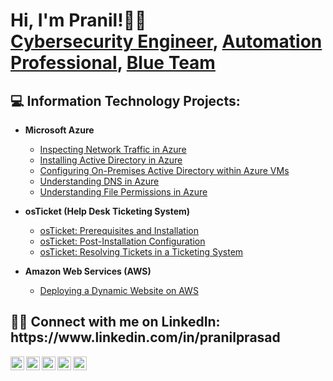 <h1>Hi, I'm Pranil!👋🏽 <br/><a href="https://github.com/pranilprasad">Cybersecurity Engineer</a>, <a href="https://www.linkedin.com/in/pranilprasad">Automation Professional</a>, <a href="https://www.linkedin.com/in/pranilprasad">Blue Team</a></h1>

<h2>💻 Information Technology Projects:</h2>

- <b>Microsoft Azure</b>
  - [Inspecting Network Traffic in Azure](https://github.com/Pranilprasad/azure-network-protocols)
  - [Installing Active Directory in Azure](https://github.com/Pranilprasad/install-ad)
  - [Configuring On-Premises Active Directory within Azure VMs](https://github.com/Pranilprasad/configure-ad)
  - [Understanding DNS in Azure](https://github.com/Pranilprasad/intuition-dns)
  - [Understanding File Permissions in Azure](https://github.com/Pranilprasad/file-permissions)
    
- <b>osTicket (Help Desk Ticketing System)</b>
  - [osTicket: Prerequisites and Installation](https://github.com/Pranilprasad/osticket-prereqs)
  - [osTicket: Post-Installation Configuration](https://github.com/Pranilprasad/post-install-config)
  - [osTicket: Resolving Tickets in a Ticketing System](https://github.com/Pranilprasad/ticket-lifecycle)
 
- <b>Amazon Web Services (AWS)</b>
  - [Deploying a Dynamic Website on AWS](https://github.com/Pranilprasad/wordpress-website-aws)
<h2>🤳🏽 Connect with me on LinkedIn: https://www.linkedin.com/in/pranilprasad </h2>

[<img align="left" alt="Ernesto | LinkedIn" width="22px" src="https://cdn.jsdelivr.net/npm/simple-icons@v3/icons/linkedin.svg" />][linkedin]

[linkedin]: https://linkedin.com/in/ernestopantoja

[<img align="left" alt="JoshMadakor | YouTube" width="22px" src="https://cdn.jsdelivr.net/npm/simple-icons@v3/icons/youtube.svg" />][youtube]
[<img align="left" alt="JoshMadakor | Twitter" width="22px" src="https://cdn.jsdelivr.net/npm/simple-icons@v3/icons/twitter.svg" />][twitter]
[<img align="left" alt="JoshMadakor | LinkedIn" width="22px" src="https://cdn.jsdelivr.net/npm/simple-icons@v3/icons/linkedin.svg" />][linkedin]
[<img align="left" alt="JoshMadakor | Instagram" width="22px" src="https://cdn.jsdelivr.net/npm/simple-icons@v3/icons/instagram.svg" />][instagram]

[twitter]: https://twitter.com/joshmadakor
[youtube]: https://www.youtube.com/c/joshmadakor
[instagram]: https://www.instagram.com/joshmadakor/
[linkedin]: https://linkedin.com/in/joshmadakor

<!--
**joshmadakor1/joshmadakor1** is a ✨ _special_ ✨ repository because its `README.md` (this file) appears on your GitHub profile.

Here are some ideas to get you started:

- 🔭 I’m currently working on ...
- 🌱 I’m currently learning ...
- 👯 I’m looking to collaborate on ...
- 🤔 I’m looking for help with ...
- 💬 Ask me about ...
- 📫 How to reach me: ...
- 😄 Pronouns: ...
- ⚡ Fun fact: ...
-->
